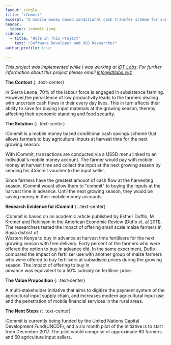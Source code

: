 ```yaml
---
layout: single
title: "iCommit"
excerpt: "A mobile money based conditional cash transfer scheme for subsistence farmers."
header:
  teaser: icommit.jpeg
sidebar:
  - title: "Role in This Project"
    text: "Software Developer and HCD Researcher"
author_profile: true

---
```


*This project was implemented while I was working at [iDT Labs](https://idtlabs.xyz). 
For further information about this project please email info@idtlabs.xyz*


**The Context**
{: .text-center}

In Sierra Leone, 70% of the labour force is engaged in subsistence farming. 
However,the persistence of low productivity leads to the farmers dealing with
uncertain cash flows in their every day lives. This in turn affects their 
ability to save for buying input materials at the growing season, thereby 
affecting their economic standing and food security.

**The Solution**
{: .text-center}

iCommit is a mobile money based conditional cash savings 
scheme that allows farmers to buy agricultural inputs at harvest time for the 
next growing season. 

With iCommit, transactions are conducted via a USSD menu linked to an individual's
mobile money account. The farmer would pay with mobile money at harvest time 
and collect the input at the next growing season by sending his iCommit voucher
to the input seller.

Since farmers have the greatest amount of cash flow at the harvesting season, 
iCommit would allow them to "commit" to buying the inputs at the harvest time in
advance. Until the next growing season, they would be saving money in their
mobile money accounts.

**Research Evidence for iCommit**
{: .text-center}

iCommit is based on an academic article published by Esther Dufflo, M Kremer 
and Robinson in the American Economic Review (Duflo et. al 2011). The researchers
tested the impact of offering small scale maize farmers in Busia district of   
Western Kenya to buy in advance at harvest time fertilisers for the next growing
season with free delivery. Forty percent of the farmers who were offered the option
to buy in advance did. In the same experiment, Duflo compared the impact on fertiliser
use with another group of maize farmers who were offered to buy fertilisers at 
subsidised prices during the growing season. The impact of offering to buy in   
advance was equivalent to a 50% subsidy on fertiliser price.

**The Value Proposition**
{: .text-center}

A multi-stakeholder initiative that aims to digitize the payment system of the 
agricultural input supply chain, and increases modern agricultural input use 
and the penetration of mobile financial services in the rural areas.

**The Next Steps**
{: .text-center}

iCommit is currently being funded by the United Nations Capital Development
Fund(UNCDF), and a six month pilot of the initiative is to start from December
2017. The pilot would comprise of approximate 60 farmers and 60 agriculture
input sellers.



